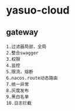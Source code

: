 # yasuo-cloud
## gateway
    1.过滤器局部，全局
    2.整合swagger
    3.权限
    4.监控
    5.限流，熔断
    6.nacos.route动态路由
    7.统一异常
    8.灰度发布
    9.黑白名单
    10.日志拦截
